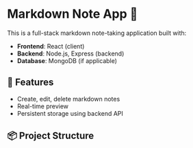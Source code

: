 # Markdown Note App 📝

This is a full-stack markdown note-taking application built with:

- **Frontend**: React (client)
- **Backend**: Node.js, Express (backend)
- **Database**: MongoDB (if applicable)

## 🚀 Features

- Create, edit, delete markdown notes
- Real-time preview
- Persistent storage using backend API

## 📦 Project Structure

